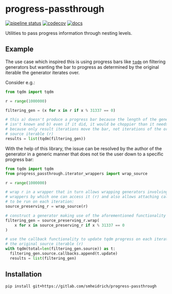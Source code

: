 # progress-passthrough

[![pipeline status](https://gitlab.com/smheidrich/progress-passthrough/badges/main/pipeline.svg?style=flat-square)](https://gitlab.com/smheidrich/progress-passthrough/-/commits/main)
[![codecov](https://img.shields.io/codecov/c/gl/smheidrich/progress-passthrough?style=flat-square&token=TODO)](https://codecov.io/gl/smheidrich/progress-passthrough)
[![docs](https://img.shields.io/badge/docs-online-brightgreen?style=flat-square)](https://smheidrich.gitlab.io/progress-passthrough/)

Utilities to pass progress information through nesting levels.


## Example

The use case which inspired this is using progress bars like
[`tqdm`](https://github.com/tqdm/tqdm) on filtering generators but wanting the
bar to progress as determined by the original iterable the generator iterates
over.

Consider e.g.:

```python
from tqdm import tqdm

r = range(1000000)

filtering_gen = (x for x in r if x % 31337 == 0)

# this a) doesn't produce a progress bar because the length of the generator
# isn't known and b) even if it did, it would be choppier than it needs to be
# because only result iterations move the bar, not iterations of the original
# source iterable (r)
results = list(tqdm(filtering_gen))
```

With the help of this library, the issue can be resolved by the author of the
generator in a generic manner that does not tie the user down to a specific
progress bar:

```python
from tqdm import tqdm
from progress_passthrough.iterator_wrappers import wrap_source

r = range(1000000)

# wrap r in a wrapper that in turn allows wrapping generators involving it in
# wrappers by which one can access it (r) and also allows attaching callbacks
# to be run on each iteration:
source_preserving_r = wrap_source(r)

# construct a generator making use of the aforementioned functionality
filtering_gen = source_preserving_r.wrap(
    x for x in source_preserving_r if x % 31337 == 0
)

# use the callback functionality to update tqdm progress on each iteration of
# the original source iterable (r)
with tqdm(total=len(filtering_gen.source)) as t:
  filtering_gen.source.callbacks.append(t.update)
  results = list(filtering_gen)
```


## Installation

```bash
pip install git+https://gitlab.com/smheidrich/progress-passthrough
```
